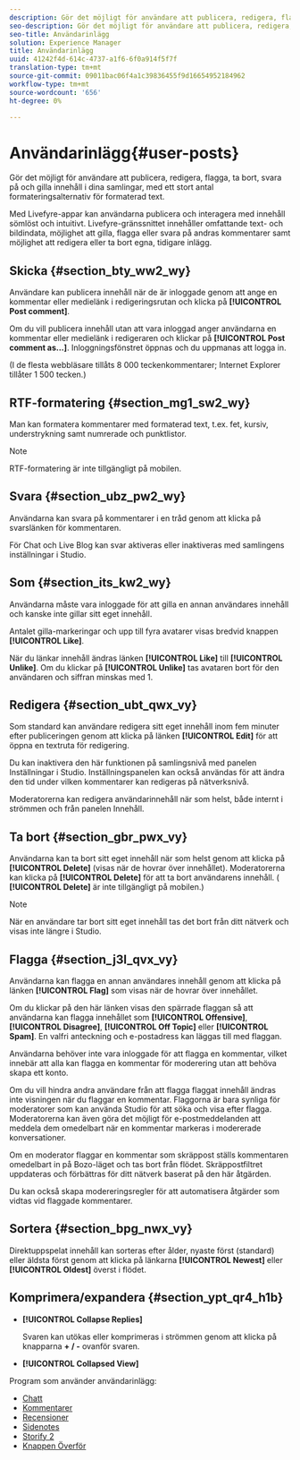 ```yaml
---
description: Gör det möjligt för användare att publicera, redigera, flagga, ta bort, svara på och gilla innehåll i dina samlingar, med ett stort antal formateringsalternativ för formaterad text.
seo-description: Gör det möjligt för användare att publicera, redigera, flagga, ta bort, svara på och gilla innehåll i dina samlingar, med ett stort antal formateringsalternativ för formaterad text.
seo-title: Användarinlägg
solution: Experience Manager
title: Användarinlägg
uuid: 41242f4d-614c-4737-a1f6-6f0a914f5f7f
translation-type: tm+mt
source-git-commit: 09011bac06f4a1c39836455f9d16654952184962
workflow-type: tm+mt
source-wordcount: '656'
ht-degree: 0%

---
```



# Användarinlägg{#user-posts}

Gör det möjligt för användare att publicera, redigera, flagga, ta bort, svara på och gilla innehåll i dina samlingar, med ett stort antal formateringsalternativ för formaterad text.

Med Livefyre-appar kan användarna publicera och interagera med innehåll sömlöst och intuitivt. Livefyre-gränssnittet innehåller omfattande text- och bildindata, möjlighet att gilla, flagga eller svara på andras kommentarer samt möjlighet att redigera eller ta bort egna, tidigare inlägg.

## Skicka {#section_bty_ww2_wy}

Användare kan publicera innehåll när de är inloggade genom att ange en kommentar eller medielänk i redigeringsrutan och klicka på **[!UICONTROL Post comment]**.

Om du vill publicera innehåll utan att vara inloggad anger användarna en kommentar eller medielänk i redigeraren och klickar på **[!UICONTROL Post comment as…]**. Inloggningsfönstret öppnas och du uppmanas att logga in.

(I de flesta webbläsare tillåts 8 000 teckenkommentarer; Internet Explorer tillåter 1 500 tecken.)

## RTF-formatering {#section_mg1_sw2_wy}

Man kan formatera kommentarer med formaterad text, t.ex. fet, kursiv, understrykning samt numrerade och punktlistor.

>[!NOTE]
>
>RTF-formatering är inte tillgängligt på mobilen.

## Svara {#section_ubz_pw2_wy}

Användarna kan svara på kommentarer i en tråd genom att klicka på svarslänken för kommentaren.

För Chat och Live Blog kan svar aktiveras eller inaktiveras med samlingens inställningar i Studio.

## Som {#section_its_kw2_wy}

Användarna måste vara inloggade för att gilla en annan användares innehåll och kanske inte gillar sitt eget innehåll.

Antalet gilla-markeringar och upp till fyra avatarer visas bredvid knappen **[!UICONTROL Like]**.

När du länkar innehåll ändras länken **[!UICONTROL Like]** till **[!UICONTROL Unlike]**. Om du klickar på **[!UICONTROL Unlike]** tas avataren bort för den användaren och siffran minskas med 1.

## Redigera {#section_ubt_qwx_vy}

Som standard kan användare redigera sitt eget innehåll inom fem minuter efter publiceringen genom att klicka på länken **[!UICONTROL Edit]** för att öppna en textruta för redigering.

Du kan inaktivera den här funktionen på samlingsnivå med panelen Inställningar i Studio. Inställningspanelen kan också användas för att ändra den tid under vilken kommentarer kan redigeras på nätverksnivå.

Moderatorerna kan redigera användarinnehåll när som helst, både internt i strömmen och från panelen Innehåll.

## Ta bort {#section_gbr_pwx_vy}

Användarna kan ta bort sitt eget innehåll när som helst genom att klicka på **[!UICONTROL Delete]** (visas när de hovrar över innehållet). Moderatorerna kan klicka på **[!UICONTROL Delete]** för att ta bort användarens innehåll. ( **[!UICONTROL Delete]** är inte tillgängligt på mobilen.)

>[!NOTE]
>
>När en användare tar bort sitt eget innehåll tas det bort från ditt nätverk och visas inte längre i Studio.

## Flagga {#section_j3l_qvx_vy}

Användarna kan flagga en annan användares innehåll genom att klicka på länken **[!UICONTROL Flag]** som visas när de hovrar över innehållet.

Om du klickar på den här länken visas den spärrade flaggan så att användarna kan flagga innehållet som **[!UICONTROL Offensive]**, **[!UICONTROL Disagree]**, **[!UICONTROL Off Topic]** eller **[!UICONTROL Spam]**. En valfri anteckning och e-postadress kan läggas till med flaggan.

Användarna behöver inte vara inloggade för att flagga en kommentar, vilket innebär att alla kan flagga en kommentar för moderering utan att behöva skapa ett konto.

Om du vill hindra andra användare från att flagga flaggat innehåll ändras inte visningen när du flaggar en kommentar. Flaggorna är bara synliga för moderatorer som kan använda Studio för att söka och visa efter flagga. Moderatorerna kan även göra det möjligt för e-postmeddelanden att meddela dem omedelbart när en kommentar markeras i modererade konversationer.

Om en moderator flaggar en kommentar som skräppost ställs kommentaren omedelbart in på Bozo-läget och tas bort från flödet. Skräppostfiltret uppdateras och förbättras för ditt nätverk baserat på den här åtgärden.

Du kan också skapa modereringsregler för att automatisera åtgärder som vidtas vid flaggade kommentarer.

## Sortera {#section_bpg_nwx_vy}

Direktuppspelat innehåll kan sorteras efter ålder, nyaste först (standard) eller äldsta först genom att klicka på länkarna **[!UICONTROL Newest]** eller **[!UICONTROL Oldest]** överst i flödet.

## Komprimera/expandera {#section_ypt_qr4_h1b}

* **[!UICONTROL Collapse Replies]**

   Svaren kan utökas eller komprimeras i strömmen genom att klicka på knapparna **+ / -** ovanför svaren.

* **[!UICONTROL Collapsed View]**



Program som använder användarinlägg:

* [Chatt](/help/using/c-about-apps/c-chat-app/c-chat-app.md#c_chat_app)
* [Kommentarer](/help/using/c-about-apps/c-comments/c-comments.md)
* [Recensioner](/help/using/c-about-apps/c-reviews-app/c-reviews-app.md#c_reviews_app)
* [Sidenotes](/help/using/c-about-apps/c-sidenotes-app/c-sidenotes-app.md#c_sidenotes_app)
* [Storify 2](/help/using/c-about-apps/c-storify2/c-storify2.md#c_storify2)
* [Knappen Överför](/help/using/c-about-apps/c-upload-button-app/c-upload-button-app.md#c_upload_button_app)

